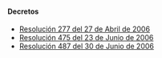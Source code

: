 #### Decretos

- [Resolución 277 del 27 de Abril de 2006]()
- [Resolución 475 del 23 de Junio de 2006]()
- [Resolución 487 del 30 de Junio de 2006]()
